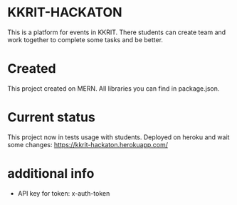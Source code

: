 # KKRIT-HACKATON
This is a platform for events in KKRIT.
There students can create team and work together to complete some tasks and be better.

# Created
This project created on MERN. All libraries you can find in package.json.

# Current status
This project now in tests usage with students.
Deployed on heroku and wait some changes: https://kkrit-hackaton.herokuapp.com/

# additional info
- API key for token: x-auth-token
